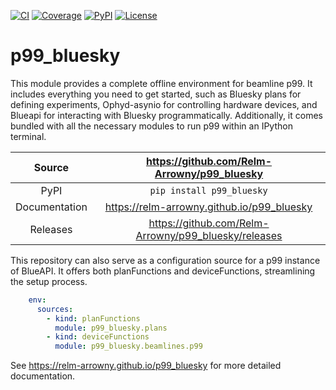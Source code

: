 [![CI](https://github.com/Relm-Arrowny/p99_bluesky/actions/workflows/ci.yml/badge.svg)](https://github.com/Relm-Arrowny/p99_bluesky/actions/workflows/ci.yml)
[![Coverage](https://codecov.io/gh/Relm-Arrowny/p99_bluesky/branch/main/graph/badge.svg)](https://codecov.io/gh/Relm-Arrowny/p99_bluesky)
[![PyPI](https://img.shields.io/pypi/v/p99_bluesky.svg)](https://pypi.org/project/p99_bluesky)
[![License](https://img.shields.io/badge/License-Apache%202.0-blue.svg)](https://opensource.org/licenses/Apache-2.0)

# p99_bluesky

This module provides a complete offline environment for beamline p99. It includes everything you need to get started, such as Bluesky plans for defining experiments, Ophyd-asynio for controlling hardware devices, and Blueapi for interacting with Bluesky programmatically. Additionally, it comes bundled with all the necessary modules to run p99 within an IPython terminal.


Source          | <https://github.com/Relm-Arrowny/p99_bluesky>
:---:           | :---:
PyPI            | `pip install p99_bluesky`
Documentation   | <https://relm-arrowny.github.io/p99_bluesky>
Releases        | <https://github.com/Relm-Arrowny/p99_bluesky/releases>

This repository can also serve as a configuration source for a p99 instance of BlueAPI. It offers both planFunctions and deviceFunctions, streamlining the setup process.

``` yaml
    env:
      sources:
        - kind: planFunctions
          module: p99_bluesky.plans
        - kind: deviceFunctions
          module: p99_bluesky.beamlines.p99 
```

<!-- README only content. Anything below this line won't be included in index.md -->

See https://relm-arrowny.github.io/p99_bluesky for more detailed documentation.
